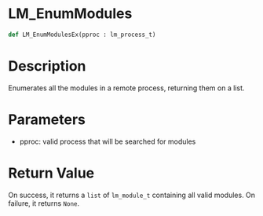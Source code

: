 # LM_EnumModules

```python
def LM_EnumModulesEx(pproc : lm_process_t)
```

# Description

Enumerates all the modules in a remote process, returning them on a list.

# Parameters

- pproc: valid process that will be searched for modules

#  Return Value

On success, it returns a `list` of `lm_module_t` containing all valid modules. On failure, it returns `None`.

